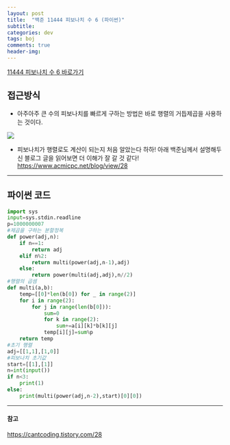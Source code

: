 ```yaml
---
layout: post
title:  "백준 11444 피보나치 수 6 (파이썬)"
subtitle:   
categories: dev
tags: boj
comments: true
header-img: 
---
```


[11444 피보나치 수 6  바로가기](https://www.acmicpc.net/problem/11444)   
    

## 접근방식
- 아주아주 큰 수의 피보나치를 빠르게 구하는 방법은 바로 행렬의 거듭제곱을 사용하는 것이다.

<img src="https://ataraxiady.github.io/assets/img/dev/boj/11444.png">

- 피보나치가 행렬로도 계산이 되는지 처음 알았는다 하하! 아래 백준님께서 설명해두신 블로그 글을 읽어보면 더 이해가 잘 갈 것 같다!  
<https://www.acmicpc.net/blog/view/28>    
  
   

---

## 파이썬 코드
```python
import sys
input=sys.stdin.readline
p=1000000007
#제곱을 구하는 분할정복
def power(adj,n):
    if n==1:
        return adj
    elif n%2:
        return multi(power(adj,n-1),adj)
    else:
        return power(multi(adj,adj),n//2)
#행렬의 곱셈
def multi(a,b):
    temp=[[0]*len(b[0]) for _ in range(2)]
    for i in range(2):
        for j in range(len(b[0])):
            sum=0
            for k in range(2):
                sum+=a[i][k]*b[k][j]
            temp[i][j]=sum%p
    return temp
#초기 행렬
adj=[[1,1],[1,0]]
#피보나치 초기값
start=[[1],[1]]
n=int(input())
if n<3:
    print(1)
else:
    print(multi(power(adj,n-2),start)[0][0])


```

---
#### 참고
<https://cantcoding.tistory.com/28>